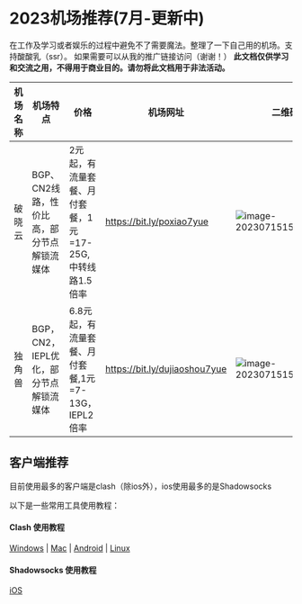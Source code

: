 
# 2023机场推荐(7月-更新中)  
在工作及学习或者娱乐的过程中避免不了需要魔法。整理了一下自己用的机场。支持酸酸乳（ssr）。
如果需要可以从我的推广链接访问（谢谢！） 
**此文档仅供学习和交流之用，不得用于商业目的。请勿将此文档用于非法活动。**

| 机场名称                      | 机场特点                                   | 价格                                    | 机场网址                      | 二维码                                                       |
| ----------------------------- | ------------------------------------------ | --------------------------------------- | ----------------------------- | ------------------------------------------------------------ |
| 破晓云                        | BGP、CN2线路，性价比高，部分节点解锁流媒体 | 2元起，有流量套餐、月付套餐，1元=17-25G,中转线路1.5倍率 | https://bit.ly/poxiao7yue     | ![image-20230715154212815](https://s2.loli.net/2023/07/15/3epF8D2O5GfKgqk.png) |
| 独角兽                        | BGP，CN2，IEPL优化，部分节点解锁流媒体     | 6.8元起，有流量套餐、月付套餐,1元=7-13G，IEPL2倍率 | https://bit.ly/dujiaoshou7yue | ![image-20230715154555492](https://s2.loli.net/2023/07/15/UcxznO1SeEJKthR.png) |



## 客户端推荐

目前使用最多的客户端是clash（除ios外），ios使用最多的是Shadowsocks

以下是一些常用工具使用教程：

#### Clash 使用教程

[Windows](https://github.com/selierlin/Share-SSR-V2ray/blob/master/Clash/Clash_Windows.md) | [Mac](https://github.com/selierlin/Share-SSR-V2ray/blob/master/Clash/Clash_Mac.md) | [Android](https://github.com/selierlin/Share-SSR-V2ray/blob/master/Clash/Clash_Android.md) | [Linux](https://github.com/selierlin/Share-SSR-V2ray/blob/master/Clash/Clash_Linux.md)

#### Shadowsocks 使用教程

 [iOS](https://github.com/selierlin/Share-SSR-V2ray/blob/master/SS/4-ios-setup-guide-cn.md) 

